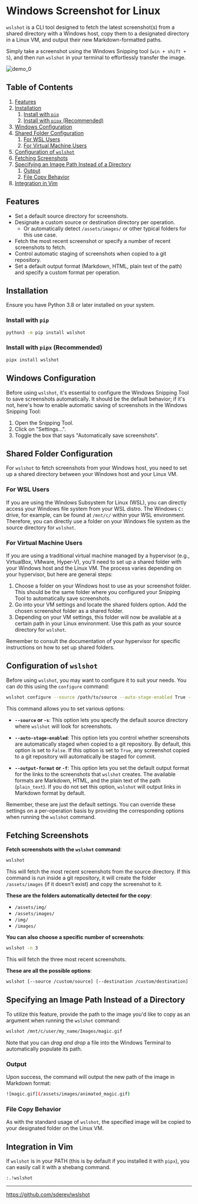 # Windows Screenshot for Linux

`wslshot` is a CLI tool designed to fetch the latest screenshot(s) from a shared directory with a Windows host, copy them to a designated directory in a Linux VM, and output their new Markdown-formatted paths.

Simply take a screenshot using the Windows Snipping tool (`win + shift + S`), and then run `wslshot` in your terminal to effortlessly transfer the image.

![demo_0](https://github.com/sderev/wslshot/assets/24412384/656b0595-0c27-41fa-966a-d6ca39ec410a)

<!-- TOC -->
## Table of Contents

1. [Features](#features)
1. [Installation](#installation)
    1. [Install with `pip`](#install-with-pip)
    1. [Install with `pipx` (Recommended)](#install-with-pipx-recommended)
1. [Windows Configuration](#windows-configuration)
1. [Shared Folder Configuration](#shared-folder-configuration)
    1. [For WSL Users](#for-wsl-users)
    1. [For Virtual Machine Users](#for-virtual-machine-users)
1. [Configuration of `wslshot`](#configuration-of-wslshot)
1. [Fetching Screenshots](#fetching-screenshots)
1. [Specifying an Image Path Instead of a Directory](#specifying-an-image-path-instead-of-a-directory)
    1. [Output](#output)
    1. [File Copy Behavior](#file-copy-behavior)
1. [Integration in Vim](#integration-in-vim)
<!-- /TOC -->

## Features

* Set a default source directory for screenshots.
* Designate a custom source or destination directory per operation.
  * Or automatically detect `/assets/images/` or other typical folders for this use case.
* Fetch the most recent screenshot or specify a number of recent screenshots to fetch.
* Control automatic staging of screenshots when copied to a git repository.
* Set a default output format (Markdown, HTML, plain text of the path) and specify a custom format per operation.

## Installation

Ensure you have Python 3.8 or later installed on your system.

### Install with `pip`

```bash
python3 -m pip install wslshot
```

### Install with `pipx` (Recommended)

```bash
pipx install wslshot
```

## Windows Configuration

Before using `wslshot`, it's essential to configure the Windows Snipping Tool to save screenshots automatically. It should be the default behavior; if it's not, here's how to enable automatic saving of screenshots in the Windows Snipping Tool:

1. Open the Snipping Tool.
1. Click on "Settings...".
1. Toggle the box that says "Automatically save screenshots".

## Shared Folder Configuration

For `wslshot` to fetch screenshots from your Windows host, you need to set up a shared directory between your Windows host and your Linux VM.

### For WSL Users

If you are using the Windows Subsystem for Linux (WSL), you can directly access your Windows file system from your WSL distro. The Windows `C:` drive, for example, can be found at `/mnt/c/` within your WSL environment. Therefore, you can directly use a folder on your Windows file system as the source directory for `wslshot`.

### For Virtual Machine Users

If you are using a traditional virtual machine managed by a hypervisor (e.g., VirtualBox, VMware, Hyper-V), you'll need to set up a shared folder with your Windows host and the Linux VM. The process varies depending on your hypervisor, but here are general steps:

1. Choose a folder on your Windows host to use as your screenshot folder. This should be the same folder where you configured your Snipping Tool to automatically save screenshots.
1. Go into your VM settings and locate the shared folders option. Add the chosen screenshot folder as a shared folder.
1. Depending on your VM settings, this folder will now be available at a certain path in your Linux environment. Use this path as your source directory for `wslshot`.

Remember to consult the documentation of your hypervisor for specific instructions on how to set up shared folders.

## Configuration of `wslshot`

Before using `wslshot`, you may want to configure it to suit your needs. You can do this using the `configure` command:

```bash
wslshot configure --source /path/to/source --auto-stage-enabled True --output-format HTML
```

This command allows you to set various options:

* **`--source` or `-s`**: This option lets you specify the default source directory where `wslshot` will look for screenshots.

* **`--auto-stage-enabled`**: This option lets you control whether screenshots are automatically staged when copied to a git repository. By default, this option is set to `False`. If this option is set to `True`, any screenshot copied to a git repository will automatically be staged for commit.

* **`--output-format` or `-f`**: This option lets you set the default output format for the links to the screenshots that `wslshot` creates. The available formats are Markdown, HTML, and the plain text of the path (`plain_text`). If you do not set this option, `wslshot` will output links in Markdown format by default.

Remember, these are just the default settings. You can override these settings on a per-operation basis by providing the corresponding options when running the `wslshot` command.

## Fetching Screenshots

**Fetch screenshots with the `wslshot` command**:

```bash
wslshot
```

This will fetch the most recent screenshots from the source directory. If this command is run inside a git repository, it will create the folder `/assets/images` (if it doesn't exist) and copy the screenshot to it.

**These are the folders automatically detected for the copy**:

- `/assets/img/`
- `/assets/images/`
- `/img/`
- `/images/`

**You can also choose a specific number of screenshots**:

```bash
wslshot -n 3
```

This will fetch the three most recent screenshots.

**These are all the possible options**:

```bash
wslshot [--source /custom/source] [--destination /custom/destination] [--count 3] [--output-format HTML]
```

## Specifying an Image Path Instead of a Directory

To utilize this feature, provide the path to the image you'd like to copy as an argument when running the `wslshot` command:

```bash
wslshot /mnt/c/user/my_name/Images/magic.gif
```

Note that you can _drag and drop_ a file into the Windows Terminal to automatically populate its path.

### Output

Upon success, the command will output the new path of the image in Markdown format:

```bash
![magic.gif](/assets/images/animated_magic.gif)
```

### File Copy Behavior

As with the standard usage of `wslshot`, the specified image will be copied to your designated folder on the Linux VM.

## Integration in Vim

If `wslshot` is in your PATH (this is by default if you installed it with `pipx`), you can easily call it with a shebang command.

```vim
:.!wslshot
```

---

<https://github.com/sderev/wslshot>
